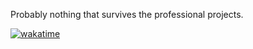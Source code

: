Probably nothing that survives the professional projects.

[![wakatime](https://wakatime.com/badge/user/7f59de5f-9dfc-4410-bc0b-41f10282668e/project/3531ad10-4c45-4875-a207-4f62f2bc3c65.svg)](https://wakatime.com/badge/user/7f59de5f-9dfc-4410-bc0b-41f10282668e/project/3531ad10-4c45-4875-a207-4f62f2bc3c65)
